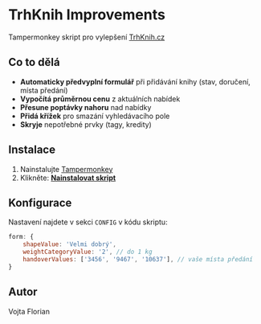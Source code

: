 # TrhKnih Improvements

Tampermonkey skript pro vylepšení [TrhKnih.cz](https://www.trhknih.cz)

## Co to dělá

- **Automaticky předvyplní formulář** při přidávání knihy (stav, doručení, místa předání)
- **Vypočítá průměrnou cenu** z aktuálních nabídek
- **Přesune poptávky nahoru** nad nabídky
- **Přidá křížek** pro smazání vyhledávacího pole
- **Skryje** nepotřebné prvky (tagy, kredity)

## Instalace

1. Nainstalujte [Tampermonkey](https://www.tampermonkey.net/)
2. Klikněte: **[Nainstalovat skript](https://raw.githubusercontent.com/vojtaflorian/TrhKnih-Improvements/refs/heads/main/TrhKnih-improvements.user.js)**

## Konfigurace

Nastavení najdete v sekci `CONFIG` v kódu skriptu:

```javascript
form: {
    shapeValue: 'Velmi dobrý',
    weightCategoryValue: '2', // do 1 kg
    handoverValues: ['3456', '9467', '10637'], // vaše místa předání
}
```

## Autor

Vojta Florian
